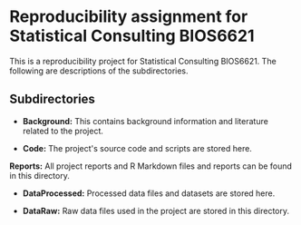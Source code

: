# Reproducibility assignment for Statistical Consulting BIOS6621

This is a reproducibility project for Statistical Consulting BIOS6621. The following are descriptions of the subdirectories.


## Subdirectories

- **Background:** This contains background information and literature related to the project.

- **Code:** The project's source code and scripts are stored here.

**Reports:** All project reports and R Markdown files and reports can be found in this directory.


- **DataProcessed:** Processed data files and datasets are stored here.

- **DataRaw:** Raw data files used in the project are stored in this directory.

